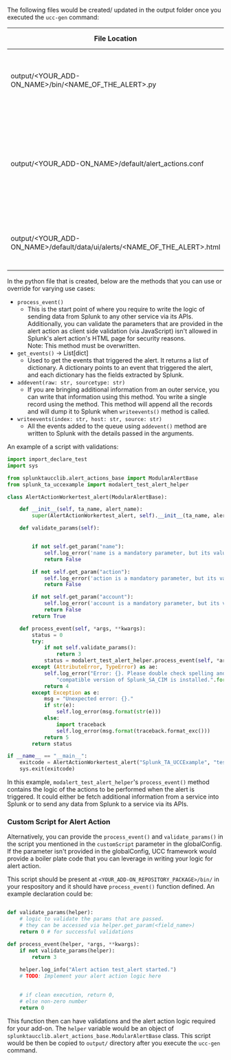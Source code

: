 The following files would be created/ updated in the output folder once you executed the `ucc-gen` command:

| File Location | Content Description | Action |
| ------ | ------ | -----|
| output/&lt;YOUR_ADD-ON_NAME&gt;/bin/&lt;NAME_OF_THE_ALERT&gt;.py | The logic that will be executed when the alert action would be executed. | Created |
| output/&lt;YOUR_ADD-ON_NAME&gt;/default/alert_actions.conf | Helps Splunk determine the parameters supported by the alert action when using `sendalert` Splunk command. | A stanza with the name as &lt;NAME_OF_THE_ALERT&gt; is created in this conf file.|
| output/&lt;YOUR_ADD-ON_NAME&gt;/default/data/ui/alerts/&lt;NAME_OF_THE_ALERT&gt;.html | HTML page of the Alert Action that will be rendered in the UI. | Created |

In the python file that is created, below are the methods that you can use or override for varying use cases:

- `process_event()`
    - This is the start point of where you require to write the logic of sending data from Splunk to any other 
service via its APIs. Additionally, you can validate the parameters that are provided in the alert action 
as client side validation (via JavaScript) isn't allowed in Splunk's alert action's HTML page for 
security reasons. <br> Note: This method must be overwritten.
- `get_events()` -> List[dict]
    - Used to get the events that triggered the alert. It returns a list of dictionary. A dictionary points to an event that triggered the alert, and each dictionary has the fields extracted by Splunk.
- `addevent(raw: str, sourcetype: str)`
    - If you are bringing additional information from an outer service, you can write that information using this method. You write a single record using the method. This method will append all the records and will dump it to Splunk when `writeevents()` method is called.
- `writeevents(index: str, host: str, source: str)`
    - All the events added to the queue using `addevent()` method are written to Splunk with the details passed in the arguments.

An example of a script with validations:

```python
import import_declare_test
import sys

from splunktaucclib.alert_actions_base import ModularAlertBase
from splunk_ta_uccexample import modalert_test_alert_helper

class AlertActionWorkertest_alert(ModularAlertBase):

    def __init__(self, ta_name, alert_name):
        super(AlertActionWorkertest_alert, self).__init__(ta_name, alert_name)

    def validate_params(self):


        if not self.get_param("name"):
            self.log_error('name is a mandatory parameter, but its value is None.')
            return False

        if not self.get_param("action"):
            self.log_error('action is a mandatory parameter, but its value is None.')
            return False

        if not self.get_param("account"):
            self.log_error('account is a mandatory parameter, but its value is None.')
            return False
        return True

    def process_event(self, *args, **kwargs):
        status = 0
        try:
            if not self.validate_params():
                return 3
            status = modalert_test_alert_helper.process_event(self, *args, **kwargs)
        except (AttributeError, TypeError) as ae:
            self.log_error("Error: {}. Please double check spelling and also verify that a "
                "compatible version of Splunk_SA_CIM is installed.".format(str(ae)))
            return 4
        except Exception as e:
            msg = "Unexpected error: {}."
            if str(e):
                self.log_error(msg.format(str(e)))
            else:
                import traceback
                self.log_error(msg.format(traceback.format_exc()))
            return 5
        return status

if __name__ == "__main__":
    exitcode = AlertActionWorkertest_alert("Splunk_TA_UCCExample", "test_alert").run(sys.argv)
    sys.exit(exitcode)

```

In this example, `modalert_test_alert_helper`'s `process_event()` method contains the logic of the actions to be 
performed when the alert is triggered. It could either be fetch additional information from a service 
into Splunk or to send any data from Splunk to a service via its APIs.

### Custom Script for Alert Action

Alternatively, you can provide the `process_event()` and `validate_params()` in the script you mentioned in 
the `customScript` parameter in the globalConfig. If the parameter isn't provided in the globalConfig, UCC framework would provide a boiler plate code that you can leverage in writing your logic for alert action.

This script should be present at `<YOUR_ADD-ON_REPOSITORY_PACKAGE>/bin/` in your respository and it should 
have `process_event()` function defined. An example declaration could be:

```python

def validate_params(helper):
    # logic to validate the params that are passed.
    # they can be accessed via helper.get_param(<field_name>)
    return 0 # for successful validations

def process_event(helper, *args, **kwargs):
    if not validate_params(helper):
        return 3
    
    helper.log_info("Alert action test_alert started.")
    # TODO: Implement your alert action logic here

    
    # if clean execution, return 0, 
    # else non-zero number
    return 0

```

This function then can have validations and the alert action logic required for your add-on. 
The `helper` variable would be an object of `splunktaucclib.alert_actions_base.ModularAlertBase` class. 
This script would be then be copied to `output/` directory after you execute the `ucc-gen` command.
